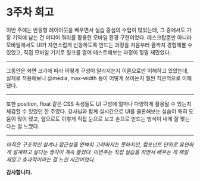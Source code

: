 # 3주차 회고

이번 주에는 반응형 레이아웃을 배우면서 실습 중심의 수업이 많았는데, 그 중에서도 가장 기억에 남는 건 미디어 쿼리를 활용한 모바일 환경 구현이었다. 데스크탑뿐만 아니라 모바일에서도 UI가 자연스럽게 반응하도록 만드는 과정을 처음부터 끝까지 경험해볼 수 있었고, 직접 모바일 기기로 링크를 열어 테스트해보는 과정이 정말 재밌었다.

---

그동안은 화면 크기에 따라 어떻게 구성이 달라지는지 이론으로만 이해하고 있었는데, 실제로 적용해보니 @media, max-width 등이 어떻게 쓰이는지 훨씬 직관적으로 이해됐다.

---

또한 position, float 같은 CSS 속성들도 UI 구성에 얼마나 다양하게 활용될 수 있는지 체감할 수 있었던 한 주였다. 강사님과 함께 실시간으로 UI를 클론해보는 실습이 특히 도움이 많이 됐고, 앞으로도 이렇게 직접 눈으로 보고 손으로 만드는 방식이 내게 잘 맞는다는 걸 느꼈다.

---

_아직은 구조적인 설계나 접근성을 완벽히 고려하지는 못하지만, 컴포넌트 단위로 유연하게 설계하고 싶다는 생각이 계속 들었다. 이번주는 직접 실습을 하면서 배우는 게 제일 재밌고 효과적이라는 걸 느낀 시간이었다._

**감사합니다.**
